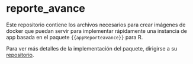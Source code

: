 
# reporte_avance

<!-- badges: start -->
<!-- badges: end -->

Este repositorio contiene los archivos necesarios para crear imágenes de docker que puedan servir para implementar rápidamente una instancia de app basada en el paquete `{{appReporteavance}}` para R. 

Para ver más detalles de la implementación del paquete, dirigirse a su [repositorio](https://github.com/calderonsamuel/appReporteAvance).

